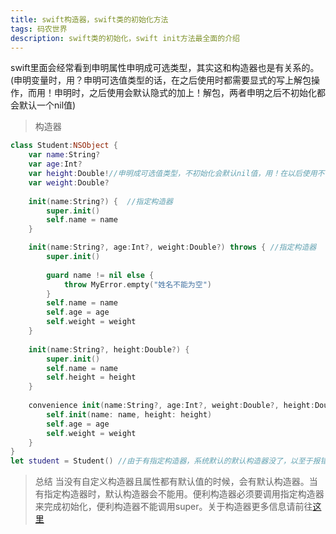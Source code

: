 ```yaml
---
title: swift构造器，swift类的初始化方法
tags: 码农世界
description: swift类的初始化，swift init方法最全面的介绍
---
```


swift里面会经常看到申明属性申明成可选类型，其实这和构造器也是有关系的。(申明变量时，用？申明可选值类型的话，在之后使用时都需要显式的写上解包操作，而用！申明时，之后使用会默认隐式的加上！解包，两者申明之后不初始化都会默认一个nil值)

>构造器

```swift
class Student:NSObject {
    var name:String?
    var age:Int?
    var height:Double!//申明成可选值类型，不初始化会默认nil值，用！在以后使用不需要解包操作（默认隐式加上了）
    var weight:Double?
    
    init(name:String?) {  //指定构造器
        super.init()
        self.name = name
    }

    init(name:String?, age:Int?, weight:Double?) throws { //指定构造器
        super.init()
        
        guard name != nil else {
            throw MyError.empty("姓名不能为空")
        }
        self.name = name
        self.age = age
        self.weight = weight
    }
    
    init(name:String?, height:Double?) {
        super.init()
        self.name = name
        self.height = height
    }
    
    convenience init(name:String?, age:Int?, weight:Double?, height:Double?) { //便利构造器里面不能调用super,便利构造器必须调用指定构造器去初始化
        self.init(name: name, height: height)
        self.age = age
        self.weight = weight
    }
}
let student = Student() //由于有指定构造器，系统默认的默认构造器没了，以至于报错
```
>总结
>当没有自定义构造器且属性都有默认值的时候，会有默认构造器。当有指定构造器时，默认构造器会不能用。便利构造器必须要调用指定构造器来完成初始化，便利构造器不能调用super。关于构造器更多信息请前往[这里](http://wiki.jikexueyuan.com/project/swift/chapter2/14_Initialization.html#default_initializers)
